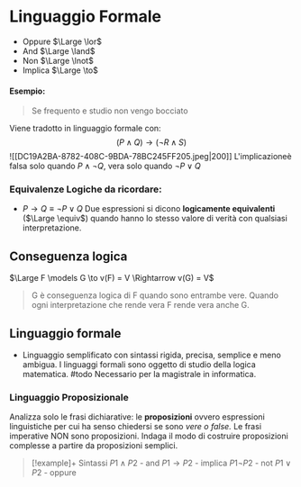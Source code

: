 # Linguaggio Formale 
- Oppure $\Large \lor$
- And $\Large \land$
- Non $\Large \lnot$ 
- Implica $\Large \to$ 

#### Esempio: 
> Se frequento e studio non vengo bocciato 

Viene tradotto in linguaggio formale con: 
$$(P \land Q) \to (\lnot R \land S)$$
![[DC19A2BA-8782-408C-9BDA-78BC245FF205.jpeg|200]]
L'implicazioneè falsa solo quando $P \land \lnot Q$, vera solo quando $\lnot P \lor Q$ 
### Equivalenze Logiche da ricordare: 
- $P \to Q \equiv \lnot P \lor Q$ 
Due espressioni si dicono **logicamente equivalenti** ($\Large \equiv$) quando hanno lo stesso valore di verità con qualsiasi interpretazione.  

## Conseguenza logica
$\Large F \models G \to v(F) = V \Rightarrow v(G) = V$
> G è conseguenza logica di F quando sono entrambe vere. Quando ogni interpretazione che rende vera F rende vera anche G. 

## Linguaggio formale

- Linguaggio semplificato con sintassi rigida, precisa, semplice e meno ambigua. 
I linguaggi formali sono oggetto di studio della logica matematica. #todo Necessario per la magistrale in informatica.

### Linguaggio Proposizionale
Analizza solo le frasi dichiarative: le **proposizioni** ovvero espressioni linguistiche per cui ha senso chiedersi se sono *vere o false.* Le frasi imperative NON sono proposizioni. 
Indaga il modo di costruire proposizioni complesse a partire da proposizioni semplici. 

>[!example]+ Sintassi 
$P1 \land P2$    -    and
$P1 \to P2$     -    implica
$P1 \lnot P2$    -    not
$P1 \lor P2$     -    oppure
